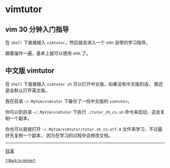 # vimtutor

## vim 30 分钟入门指导

在 `shell` 下直接输入 `vimtutor`，然后就会进入一个 vim 自带的学习指导。

跟着操作一遍，基本上就可以使用 vim 了。

## 中文版 vimtutor

在 `shell` 下直接输入 `vimtutor zh` 可以打开中文版，如果没有中文版的话，
那还是会默认打开英文版。

我在目录 `~/.MyVim/vimtutor` 下备份了一份中文版的 `vimtutor`。

你可以到目录 `~/.MyVim/vimtutor` 下执行 `./tutor_zh_cn.sh` 命令来启动，这会复制一个副本。

你也可以直接打开 `~/.MyVim/vimtutor/tutor.zh_cn.utf-8` 文件来学习，不过最好先复制一个副本，
因为在学习的过程中会修改文档。

* * *

[目录](README.md)

<a href='https://github.com/MDGSF/MyVim'><small>↑Back to Home↑</small></a>

